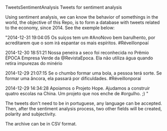 TweetsSentimentAnalysis
Tweets for sentiment analysis

Using sentiment analysis, we can know the behavior of somethings in the world, the objective of this Repo, is to form a database with tweets related to the economy, since 2014. See the exemple below:

"2014-12-31 19:04:05	Os suíços tem um #AnoNovo bem barulhento, por acreditarem que o som irá espantar os mais espíritos. #Réveillonpoaí

2014-12-30 18:51:21	Nossa peneira a seco foi reconhecida no Prêmio ÉPOCA Empresa Verde da @RevistaEpoca. Ela não utiliza água quando retira impurezas do minério

2014-12-29 21:07:15	Se o chumbo formar uma bola, a pessoa terá sorte. Se formar uma âncora, ela passará por dificuldades. #Réveillonporaí

2014-12-29 14:34:28	Apoiamos o Projeto Hope. Ajudamos a construir quatro escolas na China. Um projeto que nos enche de #orgulho. ;) "

The tweets don't need to be in portuguese, any language can be accepted. Then, after the sentiment analysis process, two other fields will be created, polarity and subjectivity.

The archive can be in CSV format.
